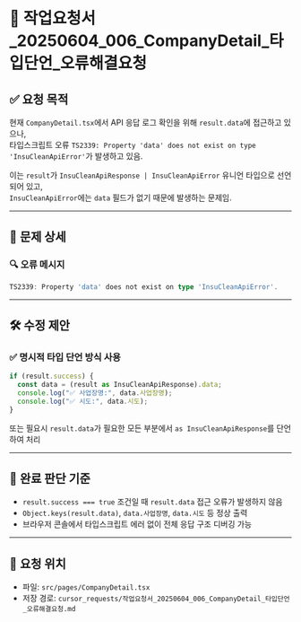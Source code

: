 # 📄 작업요청서_20250604_006_CompanyDetail_타입단언_오류해결요청

## ✅ 요청 목적
현재 `CompanyDetail.tsx`에서 API 응답 로그 확인을 위해 `result.data`에 접근하고 있으나,  
타입스크립트 오류 `TS2339: Property 'data' does not exist on type 'InsuCleanApiError'`가 발생하고 있음.

이는 `result`가 `InsuCleanApiResponse | InsuCleanApiError` 유니언 타입으로 선언되어 있고,  
`InsuCleanApiError`에는 `data` 필드가 없기 때문에 발생하는 문제임.

---

## 📌 문제 상세

### 🔍 오류 메시지

```ts
TS2339: Property 'data' does not exist on type 'InsuCleanApiError'.
```

---

## 🛠 수정 제안

### ✅ 명시적 타입 단언 방식 사용

```ts
if (result.success) {
  const data = (result as InsuCleanApiResponse).data;
  console.log("✅ 사업장명:", data.사업장명);
  console.log("✅ 시도:", data.시도);
}
```

또는 필요시 `result.data`가 필요한 모든 부분에서 `as InsuCleanApiResponse`를 단언하여 처리

---

## 🎯 완료 판단 기준

- `result.success === true` 조건일 때 `result.data` 접근 오류가 발생하지 않음
- `Object.keys(result.data)`, `data.사업장명`, `data.시도` 등 정상 출력
- 브라우저 콘솔에서 타입스크립트 에러 없이 전체 응답 구조 디버깅 가능

---

## 🧱 요청 위치
- 파일: `src/pages/CompanyDetail.tsx`
- 저장 경로: `cursor_requests/작업요청서_20250604_006_CompanyDetail_타입단언_오류해결요청.md`

